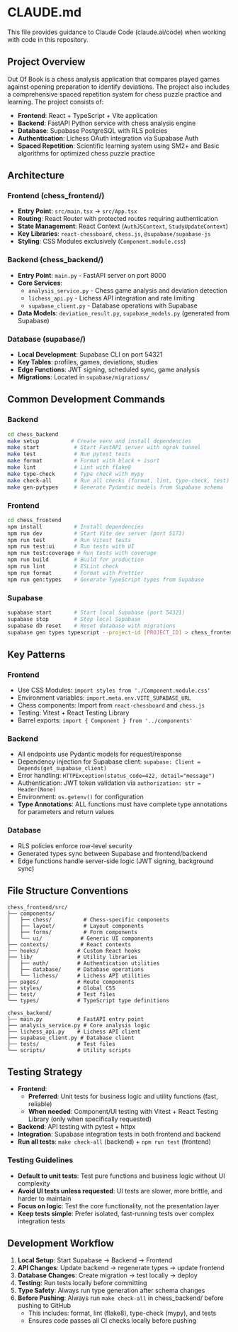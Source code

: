 # CLAUDE.md

This file provides guidance to Claude Code (claude.ai/code) when working with code in this repository.

## Project Overview

Out Of Book is a chess analysis application that compares played games against opening preparation to identify deviations. The project also includes a comprehensive spaced repetition system for chess puzzle practice and learning. The project consists of:

- **Frontend**: React + TypeScript + Vite application 
- **Backend**: FastAPI Python service with chess analysis engine
- **Database**: Supabase PostgreSQL with RLS policies
- **Authentication**: Lichess OAuth integration via Supabase Auth
- **Spaced Repetition**: Scientific learning system using SM2+ and Basic algorithms for optimized chess puzzle practice

## Architecture

### Frontend (chess_frontend/)
- **Entry Point**: `src/main.tsx` → `src/App.tsx`
- **Routing**: React Router with protected routes requiring authentication
- **State Management**: React Context (`AuthJSContext`, `StudyUpdateContext`)
- **Key Libraries**: `react-chessboard`, `chess.js`, `@supabase/supabase-js`
- **Styling**: CSS Modules exclusively (`Component.module.css`)

### Backend (chess_backend/)
- **Entry Point**: `main.py` - FastAPI server on port 8000
- **Core Services**: 
  - `analysis_service.py` - Chess game analysis and deviation detection
  - `lichess_api.py` - Lichess API integration and rate limiting
  - `supabase_client.py` - Database operations with Supabase
- **Data Models**: `deviation_result.py`, `supabase_models.py` (generated from Supabase)

### Database (supabase/)
- **Local Development**: Supabase CLI on port 54321
- **Key Tables**: profiles, games, deviations, studies
- **Edge Functions**: JWT signing, scheduled sync, game analysis
- **Migrations**: Located in `supabase/migrations/`

## Common Development Commands

### Backend
```bash
cd chess_backend
make setup          # Create venv and install dependencies
make start           # Start FastAPI server with ngrok tunnel
make test            # Run pytest tests
make format          # Format with black + isort
make lint            # Lint with flake8
make type-check      # Type check with mypy
make check-all       # Run all checks (format, lint, type-check, test)
make gen-pytypes     # Generate Pydantic models from Supabase schema
```

### Frontend
```bash
cd chess_frontend
npm install          # Install dependencies
npm run dev          # Start Vite dev server (port 5173)
npm run test         # Run Vitest tests
npm run test:ui      # Run tests with UI
npm run test:coverage # Run tests with coverage
npm run build        # Build for production
npm run lint         # ESLint check
npm run format       # Format with Prettier
npm run gen:types    # Generate TypeScript types from Supabase
```

### Supabase
```bash
supabase start       # Start local Supabase (port 54321) 
supabase stop        # Stop local Supabase
supabase db reset    # Reset database with migrations
supabase gen types typescript --project-id [PROJECT_ID] > chess_frontend/src/types/supabase.ts
```

## Key Patterns

### Frontend
- Use CSS Modules: `import styles from './Component.module.css'`
- Environment variables: `import.meta.env.VITE_SUPABASE_URL`
- Chess components: Import from `react-chessboard` and `chess.js`
- Testing: Vitest + React Testing Library
- Barrel exports: `import { Component } from '../components'`

### Backend
- All endpoints use Pydantic models for request/response
- Dependency injection for Supabase client: `supabase: Client = Depends(get_supabase_client)`
- Error handling: `HTTPException(status_code=422, detail="message")`
- Authentication: JWT token validation via `authorization: str = Header(None)`
- Environment: `os.getenv()` for configuration
- **Type Annotations**: ALL functions must have complete type annotations for parameters and return values

### Database
- RLS policies enforce row-level security
- Generated types sync between Supabase and frontend/backend
- Edge functions handle server-side logic (JWT signing, background sync)

## File Structure Conventions

```
chess_frontend/src/
├── components/
│   ├── chess/          # Chess-specific components
│   ├── layout/         # Layout components
│   ├── forms/          # Form components
│   └── ui/            # Generic UI components
├── contexts/          # React contexts
├── hooks/            # Custom React hooks
├── lib/              # Utility libraries
│   ├── auth/         # Authentication utilities
│   ├── database/     # Database operations
│   └── lichess/      # Lichess API utilities
├── pages/            # Route components
├── styles/           # Global CSS
├── test/             # Test files
└── types/            # TypeScript type definitions

chess_backend/
├── main.py           # FastAPI entry point
├── analysis_service.py # Core analysis logic
├── lichess_api.py    # Lichess API client
├── supabase_client.py # Database client
├── tests/            # Test files
└── scripts/          # Utility scripts
```

## Testing Strategy

- **Frontend**: 
  - **Preferred**: Unit tests for business logic and utility functions (fast, reliable)
  - **When needed**: Component/UI testing with Vitest + React Testing Library (only when specifically requested)
- **Backend**: API testing with pytest + httpx
- **Integration**: Supabase integration tests in both frontend and backend
- **Run all tests**: `make check-all` (backend) + `npm run test` (frontend)

### Testing Guidelines
- **Default to unit tests**: Test pure functions and business logic without UI complexity
- **Avoid UI tests unless requested**: UI tests are slower, more brittle, and harder to maintain
- **Focus on logic**: Test the core functionality, not the presentation layer
- **Keep tests simple**: Prefer isolated, fast-running tests over complex integration tests

## Development Workflow

1. **Local Setup**: Start Supabase → Backend → Frontend
2. **API Changes**: Update backend → regenerate types → update frontend
3. **Database Changes**: Create migration → test locally → deploy
4. **Testing**: Run tests locally before committing
5. **Type Safety**: Always run type generation after schema changes
6. **Before Pushing**: Always run `make check-all` in chess_backend/ before pushing to GitHub
   - This includes: format, lint (flake8), type-check (mypy), and tests
   - Ensures code passes all CI checks locally before pushing